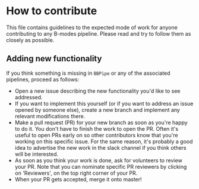 # How to contribute

This file contains guidelines to the expected mode of work for anyone contributing to any B-modes pipeline. Please read and try to follow them as closely as possible.

## Adding new functionality
If you think something is missing in `BBPipe` or any of the associated pipelines, proceed as follows:

 - Open a new issue describing the new functionality you'd like to see addressed.
 - If you want to implement this yourself (or if you want to address an issue opened by someone else), create a new branch and implement any relevant modifications there.
 - Make a pull request (PR) for your new branch as soon as you're happy to do it. You don't have to finish the work to open the PR. Often it's useful to open PRs early on so other contributors know that you're working on this specific issue. For the same reason, it's probably a good idea to advertise the new work in the slack channel if you think others will be interested.
 - As soon as you think your work is done, ask for volunteers to review your PR. Note that you can nominate specific PR reviewers by clicking on 'Reviewers', on the top right corner of your PR.
 - When your PR gets accepted, merge it onto master!

